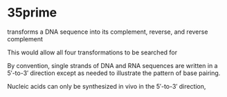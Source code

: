 # 35prime



transforms a DNA sequence into its complement, reverse, and reverse complement 

This would allow all four transformations to be searched for

By convention, single strands of DNA and RNA sequences are written in a 5′-to-3′ direction except as needed to illustrate the pattern of base pairing.

Nucleic acids can only be synthesized in vivo in the 5′-to-3′ direction,



